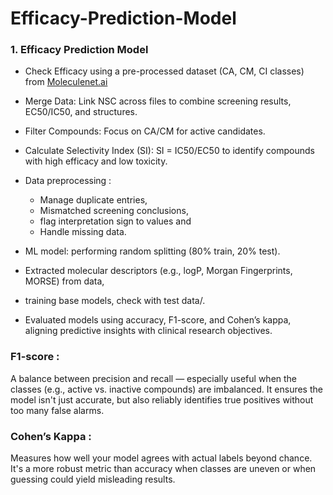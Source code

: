 # Efficacy-Prediction-Model

### 1. Efficacy Prediction Model 

- Check Efficacy using a pre-processed dataset (CA, CM, CI classes) from [Moleculenet.ai](https://wiki.nci.nih.gov/spaces/NCIDTPdata/pages/158204006/AIDS+Antiviral+Screen+Data)
- Merge Data: Link NSC across files to combine screening results, EC50/IC50, and structures.
- Filter Compounds: Focus on CA/CM for active candidates.
- Calculate Selectivity Index (SI): SI = IC50/EC50 to identify compounds with high efficacy and low toxicity.
  
- Data preprocessing :
  - Manage duplicate entries,
  - Mismatched screening conclusions,
  - flag interpretation sign to values and
  - Handle missing data.
    
- ML model: performing random splitting (80% train, 20% test). 
- Extracted molecular descriptors (e.g., logP, Morgan Fingerprints, MORSE) from data, 
- training base models, check with test data/.
- Evaluated models using accuracy, F1-score, and Cohen’s kappa, aligning predictive insights with clinical research 
objectives. 

### F1-score : 
A balance between precision and recall — especially useful when the classes (e.g., active vs. inactive compounds) are imbalanced. It ensures the model isn't just accurate, but also reliably identifies true positives without too many false alarms.

### Cohen’s Kappa : 
Measures how well your model agrees with actual labels beyond chance. It's a more robust metric than accuracy when classes are uneven or when guessing could yield misleading results.
